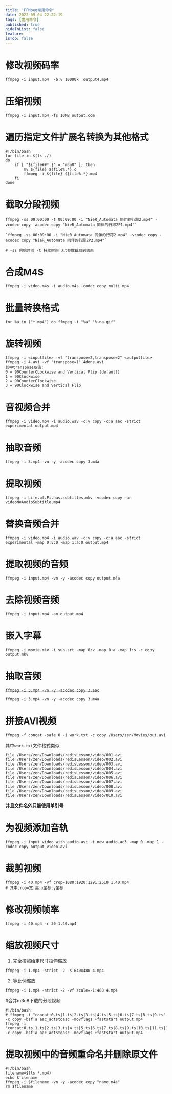 ```yaml
---
title: 'FFMpeg常用命令'
date: 2022-09-04 22:22:19
tags: [常用命令]
published: true
hideInList: false
feature: 
isTop: false
---
```

# 修改视频码率

```shell
ffmpeg -i input.mp4  -b:v 10000k  output4.mp4
```

# 压缩视频

```shell
ffmpeg -i input.mp4 -fs 10MB output.com
```

# 遍历指定文件扩展名转换为其他格式

```shell
#!/bin/bash
for file in $(ls ./)
do
    if [ "${file##*.}" = "m3u8" ]; then
        mv ${file} ${file%.*}.c
        ffmpeg -i ${file} ${file%.*}.mp4
    fi
done
```

# 截取分段视频

```shell
ffmpeg -ss 00:00:00 -t 00:09:00 -i "NieR_Automata 同伴的行踪2.mp4" -vcodec copy -acodec copy "NieR_Automata 同伴的行踪2P1.mp4"`

`ffmpeg -ss 00:09:00 -i "NieR_Automata 同伴的行踪2.mp4" -vcodec copy -acodec copy "NieR_Automata 同伴的行踪2P2.mp4"`

# -ss 启始时间 -t 持续时间 无t参数截取到结束
```

# 合成M4S

```shell
ffmpeg -i video.m4s -i audio.m4s -codec copy multi.mp4
```

# 批量转换格式

```shell
for %a in ("*.mp4") do ffmpeg -i "%a" "%~na.gif"
```

# 旋转视频

```shell
ffmpeg -i <inputfile> -vf "transpose=2,transpose=2" <outputfile>
ffmpeg -i 4.avi -vf "transpose=1" 4done.avi
其中transpose取值:
0 = 90CounterCLockwise and Vertical Flip (default)
1 = 90Clockwise
2 = 90CounterClockwise
3 = 90Clockwise and Vertical Flip
```

# 音视频合并

```shell
ffmpeg -i video.mp4 -i audio.wav -c:v copy -c:a aac -strict experimental output.mp4
```

# 抽取音频

```shell
ffmpeg -i 3.mp4 -vn -y -acodec copy 3.m4a
```

# 提取视频

```shell
ffmpeg -i Life.of.Pi.has.subtitles.mkv -vcodec copy –an  videoNoAudioSubtitle.mp4
```

# 替换音频合并

```shell
ffmpeg -i video.mp4 -i audio.wav -c:v copy -c:a aac -strict experimental -map 0:v:0 -map 1:a:0 output.mp4
```

# 提取视频的音频

```shell
ffmpeg -i input.mp4 -vn -y -acodec copy output.m4a
```

# 去除视频音频

```shell
ffmpeg -i input.mp4 -an output.mp4
```

# 嵌入字幕

```shell
ffmpeg -i movie.mkv -i sub.srt -map 0:v -map 0:a -map 1:s -c copy output.mkv
```

# 抽取音频

~~`ffmpeg -i 3.mp4 -vn -y -acodec copy 3.aac`~~

```shell
ffmpeg -i 3.mp4 -vn -y -acodec copy 3.m4a
```

# 拼接AVI视频

```shell
ffmpeg -f concat -safe 0 -i work.txt -c copy /Users/zen/Movies/out.avi
```

其中`work.txt`文件格式类似

```shell
file /Users/zen/Downloads/redisLesson/video/001.avi
file /Users/zen/Downloads/redisLesson/video/002.avi
file /Users/zen/Downloads/redisLesson/video/003.avi
file /Users/zen/Downloads/redisLesson/video/004.avi
file /Users/zen/Downloads/redisLesson/video/005.avi
file /Users/zen/Downloads/redisLesson/video/006.avi
file /Users/zen/Downloads/redisLesson/video/007.avi
file /Users/zen/Downloads/redisLesson/video/008.avi
file /Users/zen/Downloads/redisLesson/video/009.avi
file /Users/zen/Downloads/redisLesson/video/010.avi
```

**并且文件名外只能使用单引号**

# 为视频添加音轨

```shell
ffmpeg -i input_video_with_audio.avi -i new_audio.ac3 -map 0 -map 1 -codec copy output_video.avi
```

# 裁剪视频

```shell
ffmpeg -i 40.mp4 -vf crop=1080:1920:1291:2510 1.40.mp4
# 其中crop=宽:高:x坐标:y坐标
```

# 修改视频帧率

```shell
ffmpeg -i 40.mp4 -r 30 1.40.mp4
```

# 缩放视频尺寸

1. 完全按照给定尺寸拉伸缩放
```shell
ffmpeg -i 1.mp4 -strict -2 -s 640x480 4.mp4
```

2. 等比例缩放
```shell
ffmpeg -i 1.mp4 -strict -2 -vf scale=-1:480 4.mp4
```

#合并m3u8下载的分段视频

```shell
#!/bin/bash
# ffmpeg -i "concat:0.ts|1.ts|2.ts|3.ts|4.ts|5.ts|6.ts|7.ts|8.ts|9.ts" -c copy -bsf:a aac_adtstoasc -movflags +faststart output.mp4
ffmpeg -i "concat:0.ts|1.ts|2.ts|3.ts|4.ts|5.ts|6.ts|7.ts|8.ts|9.ts|10.ts|11.ts|12.ts" -c copy -bsf:a aac_adtstoasc -movflags +faststart output.mp4
```

# 提取视频中的音频重命名并删除原文件

```shell
#!/bin/bash
filename=$(ls *.mp4)
echo $filename
ffmpeg -i $filename -vn -y -acodec copy "name.m4a"
rm $filename
```